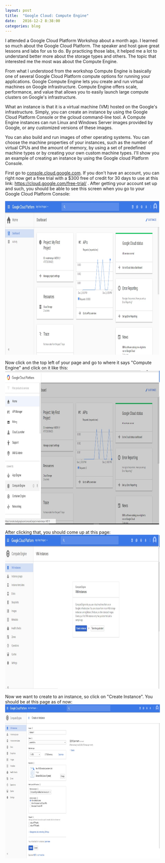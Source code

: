 ```yaml
---
layout: post
title:  "Google Cloud: Compute Engine"
date:   2016-12-2 8:38:00
categories: blog
---
```


I attended a Google Cloud Platform Workshop about a month ago. I learned so much about the Google Cloud Platform.
The speaker and host gave great lessons and labs for us to do. By practicing those labs, it helped me a lot to 
understand better more about the storage types and others. The topic that interested me the most was about the Compute Engine. 

From what I understood from the workshop Compute Engine is basically one of several Google Cloud Platform compute options for
running your applications. Google Compute Engine lets you create and run virtual machines on Google infrastructure. Compute 
Engine offers scale, performance, and value that allows you to easily launch large compute clusters on Google's infrastructure.

What an instance is that it is a virtual machine (VM) hosted on the Google's infrastructure. Simply, you can create an instance 
by using the Google Cloud Platform Console or the gcloud command-line tool. A Compute Engine instances can run Linux and Windows 
Server images provided by Google, or any customized versions of these images. 

You can also build and run images of other operating systems. You can choose the machine properties of your instances, such as the
number of virtual CPUs and the amount of memory, by using a set of predefined machine types or by creating your own custom machine types.
I'll show you an example of creating an instance by using the Google cloud Platform Console.

First go to <a href="console.cloud.google.com">console.cloud.google.com</a>. If you don't have an account, you can right now get a free
trial with a $300 free of credit for 30 days to use at this link: <a href="https://cloud.google.com/free-trial/">https://cloud.google.com/free-trial/
</a>. After getting your account set up and such, you should be able to see this screen when you go to your Google Cloud Platform Console:

<img src="/assets/img/GoogleCloudConsoleHomePage.jpg" alt="Google Cloud Console Home Page Example" height="500" weight="500">

Now click on the top left of your page and go to where it says "Compute Engine" and click on it like this:
<img src="/assets/img/GoogleCloudConsoleHomePageComputeEngine.jpg" alt="Google Cloud Console Home Page Compute Engine Example" height="500" weight="500">

After clicking that, you should come up at this page:
<img src="/assets/img/GoogleCloudConsoleComputeEnginePage.jpg" alt="Google Cloud Console Compute Engine Page Example" height="500" weight="500">

Now we want to create to an instance, so click on "Create Instance". You should be at this page as of now:
<img src="/assets/img/GoogleCloudConsoleComputeEnginePageCreatingInstance.jpg" alt="Google Cloud Console Compute Engine Page Creating Instance Example" height="500" weight="500">

